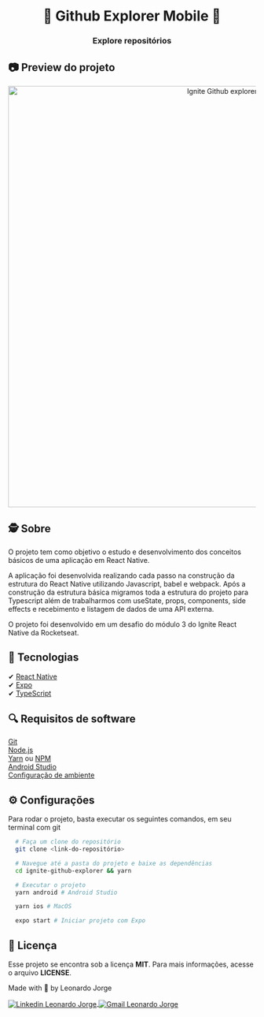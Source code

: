 <h1 align="center">
  📱 Github Explorer Mobile 📱
</h1>

<h3 align="center">
  Explore repositórios
</h3>

## 📷 Preview do projeto

<div align="center">
  <img width="855" alt="Ignite Github explorer" src=".github/banner.mp4"/>
</div>

## 🕵️ Sobre 

O projeto tem como objetivo o estudo e desenvolvimento dos conceitos básicos de uma aplicação em React Native.

A aplicação foi desenvolvida realizando cada passo na construção da estrutura do React Native utilizando Javascript, babel e webpack. Após a construção da estrutura básica migramos toda a estrutura do projeto para Typescript além de trabalharmos com useState, props, components, side effects e recebimento e listagem de dados de uma API externa.

O projeto foi desenvolvido em um desafio do módulo 3 do Ignite React Native da Rocketseat.

## 🚀 Tecnologias

✔ [React Native](https://reactnative.dev/)
<br />
✔ [Expo](https://expo.dev/)
<br />
✔ [TypeScript](https://www.typescriptlang.org/)

## 🔍 Requisitos de software

[Git](https://git-scm.com)
<br />
[Node.js](https://nodejs.org/en)
<br />
[Yarn](https://yarnpkg.com/) ou [NPM](https://www.npmjs.com/)
<br />
[Android Studio](https://developer.android.com/studio)
<br />
[Configuração de ambiente](https://react-native.rocketseat.dev/android/windows/#instalando-yarn-1)

## ⚙ Configurações

Para rodar o projeto, basta executar os seguintes comandos, em seu terminal com git

```bash
  # Faça um clone do repositório
  git clone <link-do-repositório>

  # Navegue até a pasta do projeto e baixe as dependências
  cd ignite-github-explorer && yarn

  # Executar o projeto
  yarn android # Android Studio

  yarn ios # MacOS

  expo start # Iniciar projeto com Expo
```

## 📝 Licença
Esse projeto se encontra sob a licença <strong>MIT</strong>. Para mais informações, acesse o arquivo <strong>LICENSE</strong>.

<p>Made with 💜 by Leonardo Jorge<p>
<p>
    <a href="https://www.linkedin.com/in/leonardo-jorge-a88a561b6/" target="_blank">
        <img align="center" src="https://img.shields.io/badge/LinkedIn-%230077B5?style=for-the-badge&logo=linkedin&logoColor=white" alt="Linkedin Leonardo Jorge" />
    </a>
    <a href="mailto:leonardoti4437@gmail.com" target="_blank">
        <img align="center" src="https://img.shields.io/badge/Gmail-FF0000?style=for-the-badge&logo=gmail&logoColor=white" alt="Gmail Leonardo Jorge" />
    </a>
</p>
